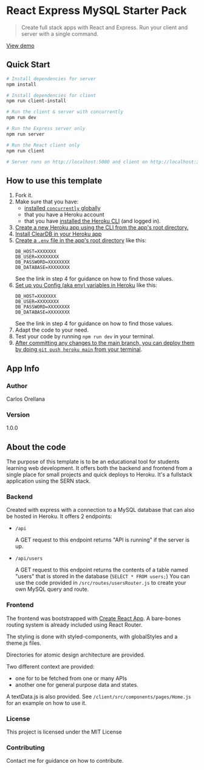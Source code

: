 # React Express MySQL Starter Pack

> Create full stack apps with React and Express. Run your client and server with a single command.

[View demo](https://frozen-brook-20118.herokuapp.com/)


## Quick Start

``` bash
# Install dependencies for server
npm install

# Install dependencies for client
npm run client-install

# Run the client & server with concurrently 
npm run dev

# Run the Express server only
npm run server

# Run the React client only
npm run client

# Server runs on http://localhost:5000 and client on http://localhost:3000
```

## How to use this template

1. Fork it.
2. Make sure that you have:
    - [installed `concurrently` globally](https://www.npmjs.com/package/concurrently)
    - that you have a Heroku account
    - that you have [installed the Heroku CLI](https://devcenter.heroku.com/articles/heroku-cli#download-and-install) (and logged in).
3. [Create a new Heroku app using the CLI from the app's root directory.](https://devcenter.heroku.com/articles/git#for-a-new-heroku-app)
4. [Install ClearDB in your Heroku app](https://devcenter.heroku.com/articles/cleardb)
5. [Create a `.env` file in the app's root directory](https://devcenter.heroku.com/articles/config-vars) like this:
    ```
    DB_HOST=XXXXXXX
    DB_USER=XXXXXXXX
    DB_PASSWORD=XXXXXXXX
    DB_DATABASE=XXXXXXXX
    ```
    See the link in step 4 for guidance on how to find those values.
6. [Set up you Config (aka env) variables in Heroku](https://devcenter.heroku.com/articles/config-vars) like this:
    ```
    DB_HOST=XXXXXXX
    DB_USER=XXXXXXXX
    DB_PASSWORD=XXXXXXXX
    DB_DATABASE=XXXXXXXX
   ```
    See the link in step 4 for guidance on how to find those values.
7. Adapt the code to your need.
8. Test your code by running `npm run dev` in your terminal.
9. [After committing any changes to the main branch, you can deploy them by doing `git push heroku main` from your terminal](https://devcenter.heroku.com/articles/git#deploying-code).

## App Info

### Author
Carlos Orellana

### Version

1.0.0

## About the code
The purpose of this template is to be an educational tool for students learning web development.
It offers both the backend and frontend from a single place for small projects and quick deploys to Heroku.
It's a fullstack application using the SERN stack.

### Backend

Created with express with a connection to a MySQL database that can also be hosted in Heroku.
It offers 2 endpoints:
- `/api`
  
   A GET request to this endpoint returns "API is running" if the server is up.
- `/api/users`
    
    A GET request to this endpoint returns the contents of a table named "users" that is stored in the database (`SELECT * FROM users;`)
    You can use the code provided in `/src/routes/usersRouter.js` to create your own MySQL query and route.

### Frontend

The frontend was bootstrapped with [Create React App](https://github.com/facebook/create-react-app).
A bare-bones routing system is already included using React Router.

The styling is done with styled-components, with globalStyles and a theme.js files.

Directories for atomic design architecture are provided.

Two different context are provided:
- one for to be fetched from one or many APIs
- another one for general purpose data and states.

A textData.js is also provided. See `/client/src/components/pages/Home.js` for an example on how to use it.

### License

This project is licensed under the MIT License

### Contributing

Contact me for guidance on how to contribute.


